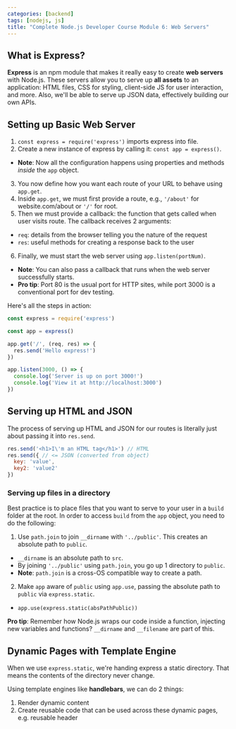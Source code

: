 ```yaml
---
categories: [backend]
tags: [nodejs, js]
title: "Complete Node.js Developer Course Module 6: Web Servers"
---
```


## What is Express?

**Express** is an npm module that makes it really easy to create **web servers** with Node.js. These servers allow you to serve up **all assets** to an application: HTML files, CSS for styling, client-side JS for user interaction, and more. Also, we'll be able to serve up JSON data, effectively building our own APIs.

## Setting up Basic Web Server

1. `const express = require('express')` imports express into file.
2. Create a new instance of express by calling it: `const app = express()`.
  * **Note**: Now all the configuration happens using properties and methods *inside* the `app` object.
3. You now define how you want each route of your URL to behave using `app.get`.
4. Inside `app.get`, we must first provide a route, e.g., `'/about'` for website.com/about or `'/'` for root.
5. Then we must provide a callback: the function that gets called when user visits route. The callback receives 2 arguments:
  * `req`: details from the browser telling you the nature of the request
  * `res`: useful methods for creating a response back to the user
6. Finally, we must start the web server using `app.listen(portNum)`.
  * **Note**: You can also pass a callback that runs when the web server successfully starts.
  * **Pro tip**: Port 80 is the usual port for HTTP sites, while port 3000 is a conventional port for dev testing.

Here's all the steps in action:

```js
const express = require('express')

const app = express()

app.get('/', (req, res) => {
  res.send('Hello express!')
})

app.listen(3000, () => {
  console.log('Server is up on port 3000!')
  console.log('View it at http://localhost:3000')
})
```

## Serving up HTML and JSON

The process of serving up HTML and JSON for our routes is literally just about passing it into `res.send`.

```js
res.send('<h1>I\'m an HTML tag</h1>') // HTML
res.send({ // <= JSON (converted from object)
  key: 'value',
  key2: 'value2'
})
```

### Serving up files in a directory

Best practice is to place files that you want to serve to your user in a `build` folder at the root. In order to access `build` from the `app` object, you need to do the following:

1. Use `path.join` to join `__dirname` with `'../public'`. This creates an absolute path to `public`.
  * `__dirname` is an absolute path to `src`.
  * By joining `'../public'` using `path.join`, you go up 1 directory to `public`.
  * **Note**: `path.join` is a cross-OS compatible way to create a path.
2. Make `app` aware of `public` using `app.use`, passing the absolute path to `public` via `express.static`.
  * `app.use(express.static(absPathPublic))`

**Pro tip**: Remember how Node.js wraps our code inside a function, injecting new variables and functions? `__dirname` and `__filename` are part of this.

## Dynamic Pages with Template Engine

When we use `express.static`, we're handing express a static directory. That means the contents of the directory never change.

Using template engines like **handlebars**, we can do 2 things:
1. Render dynamic content
2. Create reusable code that can be used across these dynamic pages, e.g. reusable header